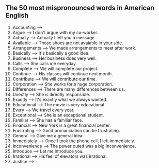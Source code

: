 ## The 50 most mispronounced words in American English

1. Accounting --> 
2. Argue --> I don't argue with my co-worker.
3. Actually --> Actually I left you a message.
4. Available --> Those shoes are not avaiable in your side.
5. Arrangements --> We made arrangements to meet after work.
6. Basically --> It's basically a good idea.
7. Business --> Her business does very well.
8. Calls --> She calls me everyday.
9. Complete --> We will complete our project.
10. Continue --> His classes will continue next month.
11. Contribute --> We will contribute our time.
12. Corporation --> She works for a huge corporation.
13. Differences --> There are many differences between us.
14. Directly --> She is directly responsible.
15. Exactly --> It's exactly what we always wanted.
16. Educational --> The movie is very educational.
17. Every --> We travel every year.
18. Exceptional --> She is an exceptional student.
19. Familiar --> She has a familiar face.
20. Financial --> New York is a great financial center.
21. Frustrating --> Good pronunciation can be frustrating.
22. General --> Give me a general idea.
23. Immediately --> Once I took the phone cell, I left immediately.
24. Inconvenience --> The power outed was a big inconvenience.
25. Introduce --> Let me introduce you.
26. Irrational --> His feel of elevators was irrational.
27. Justice --> 


